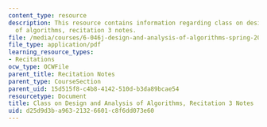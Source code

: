```yaml
---
content_type: resource
description: This resource contains information regarding class on design and analysis
  of algorithms, recitation 3 notes.
file: /media/courses/6-046j-design-and-analysis-of-algorithms-spring-2015/d25d9d3ba96321326601c8f6dd073e60_MIT6_046JS15_Recitation3.pdf
file_type: application/pdf
learning_resource_types:
- Recitations
ocw_type: OCWFile
parent_title: Recitation Notes
parent_type: CourseSection
parent_uid: 15d515f8-c4b8-4142-510d-b3da89bcae54
resourcetype: Document
title: Class on Design and Analysis of Algorithms, Recitation 3 Notes
uid: d25d9d3b-a963-2132-6601-c8f6dd073e60
---
```

